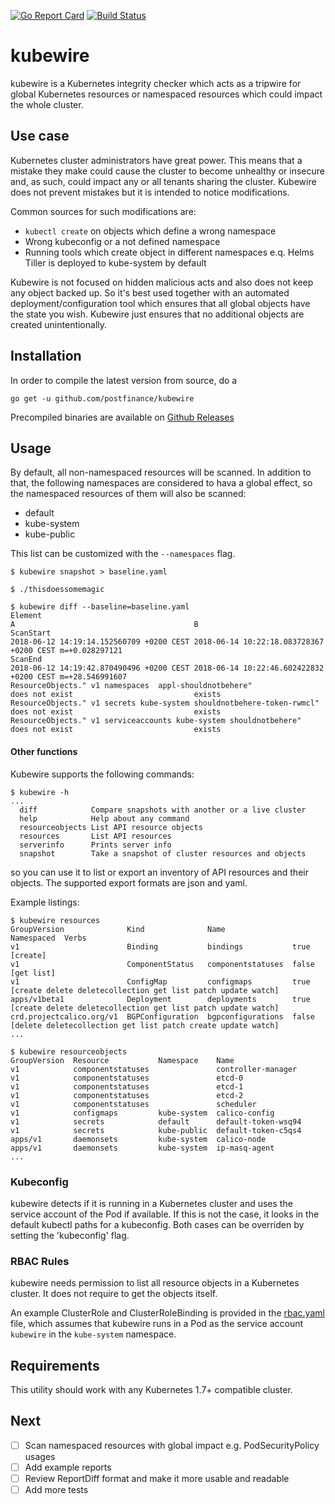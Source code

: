 [![Go Report Card](https://goreportcard.com/badge/github.com/postfinance/kubewire)](https://goreportcard.com/report/github.com/postfinance/kubewire)
[![Build Status](https://travis-ci.org/postfinance/kubewire.svg?branch=master)](https://travis-ci.org/postfinance/kubewire)

# kubewire
kubewire is a Kubernetes integrity checker which acts as a tripwire for global
Kubernetes resources or namespaced resources which could impact the
whole cluster.


## Use case
Kubernetes cluster administrators have great power. This means that
a mistake they make could cause the cluster to become unhealthy or insecure and,
as such, could impact any or all tenants sharing the cluster. Kubewire does not 
prevent mistakes but it is intended to notice modifications.

Common sources for such modifications are:
* `kubectl create` on objects which define a wrong namespace
* Wrong kubeconfig or a not defined namespace
* Running tools which create object in different namespaces e.q. Helms Tiller is deployed to kube-system by default

Kubewire is not focused on hidden malicious acts and also does not keep any
object backed up. So it's best used together with an automated deployment/configuration
tool which ensures that all global objects have the state you wish. Kubewire
just ensures that no additional objects are created unintentionally.

## Installation
In order to compile the latest version from source, do a
```
go get -u github.com/postfinance/kubewire
```

Precompiled binaries are available on [Github Releases](https://github.com/postfinance/kubewire/releases)

## Usage
By default, all non-namespaced resources will be scanned. In addition to that,
the following namespaces are considered to hava a global effect, so the namespaced
resources of them will also be scanned:
- default
- kube-system
- kube-public

This list can be customized with the `--namespaces` flag.

```
$ kubewire snapshot > baseline.yaml

$ ./thisdoessomemagic

$ kubewire diff --baseline=baseline.yaml
Element                                                                 A                                        B
ScanStart                                                               2018-06-12 14:19:14.152560709 +0200 CEST 2018-06-14 10:22:18.083728367 +0200 CEST m=+0.028297121
ScanEnd                                                                 2018-06-12 14:19:42.870490496 +0200 CEST 2018-06-14 10:22:46.602422832 +0200 CEST m=+28.546991607
ResourceObjects." v1 namespaces  appl-shouldnotbehere"                  does not exist                           exists
ResourceObjects." v1 secrets kube-system shouldnotbehere-token-rwmcl"   does not exist                           exists
ResourceObjects." v1 serviceaccounts kube-system shouldnotbehere"       does not exist                           exists
```

#### Other functions
Kubewire supports the following commands:

```
$ kubewire -h
...
  diff            Compare snapshots with another or a live cluster
  help            Help about any command
  resourceobjects List API resource objects
  resources       List API resources
  serverinfo      Prints server info
  snapshot        Take a snapshot of cluster resources and objects
```

so you can use it to list or export an inventory of API resources and their objects.
The supported export formats are json and yaml.

Example listings:
```
$ kubewire resources
GroupVersion              Kind              Name               Namespaced  Verbs
v1                        Binding           bindings           true        [create]
v1                        ComponentStatus   componentstatuses  false       [get list]
v1                        ConfigMap         configmaps         true        [create delete deletecollection get list patch update watch]
apps/v1beta1              Deployment        deployments        true        [create delete deletecollection get list patch update watch]
crd.projectcalico.org/v1  BGPConfiguration  bgpconfigurations  false       [delete deletecollection get list patch create update watch]
...

$ kubewire resourceobjects
GroupVersion  Resource           Namespace    Name
v1            componentstatuses               controller-manager
v1            componentstatuses               etcd-0
v1            componentstatuses               etcd-1
v1            componentstatuses               etcd-2
v1            componentstatuses               scheduler
v1            configmaps         kube-system  calico-config
v1            secrets            default      default-token-wsq94
v1            secrets            kube-public  default-token-c5qs4
apps/v1       daemonsets         kube-system  calico-node
apps/v1       daemonsets         kube-system  ip-masq-agent
...
```

### Kubeconfig
kubewire detects if it is running in a Kubernetes cluster and uses the service account
of the Pod if available. If this is not the case, it looks in the default kubectl
paths for a kubeconfig. Both cases can be overriden by setting the 'kubeconfig' flag.

### RBAC Rules
kubewire needs permission to list all resource objects in a Kubernetes cluster.
It does not require to get the objects itself.

An example ClusterRole and ClusterRoleBinding is provided in the [rbac.yaml](deployment/rbac.yaml) file,
which assumes that kubewire runs in a Pod as the service account `kubewire` in the
`kube-system` namespace.

## Requirements
This utility should work with any Kubernetes 1.7+ compatible cluster.

## Next

- [ ] Scan namespaced resources with global impact e.g. PodSecurityPolicy usages
- [ ] Add example reports
- [ ] Review ReportDiff format and make it more usable and readable
- [ ] Add more tests
